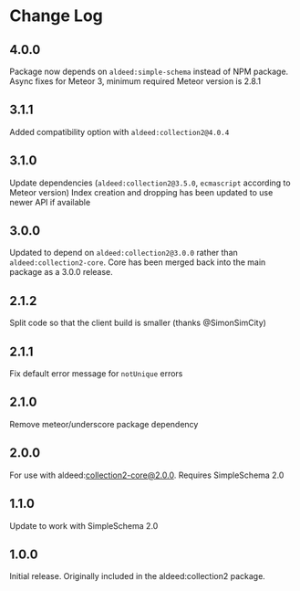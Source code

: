 # Change Log

## 4.0.0

Package now depends on `aldeed:simple-schema` instead of NPM package.
Async fixes for Meteor 3, minimum required Meteor version is 2.8.1

## 3.1.1

Added compatibility option with `aldeed:collection2@4.0.4`

## 3.1.0

Update dependencies (`aldeed:collection2@3.5.0`, `ecmascript` according to Meteor version)
Index creation and dropping has been updated to use newer API if available

## 3.0.0

Updated to depend on `aldeed:collection2@3.0.0` rather than `aldeed:collection2-core`. Core has been merged back into the main package as a 3.0.0 release.

## 2.1.2

Split code so that the client build is smaller (thanks @SimonSimCity)

## 2.1.1

Fix default error message for `notUnique` errors

## 2.1.0

Remove meteor/underscore package dependency

## 2.0.0

For use with aldeed:collection2-core@2.0.0. Requires SimpleSchema 2.0

## 1.1.0

Update to work with SimpleSchema 2.0

## 1.0.0

Initial release. Originally included in the aldeed:collection2 package.
